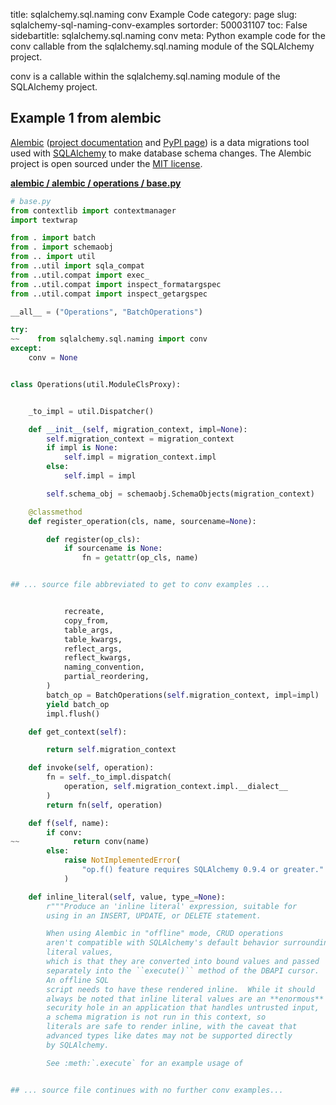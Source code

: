 title: sqlalchemy.sql.naming conv Example Code
category: page
slug: sqlalchemy-sql-naming-conv-examples
sortorder: 500031107
toc: False
sidebartitle: sqlalchemy.sql.naming conv
meta: Python example code for the conv callable from the sqlalchemy.sql.naming module of the SQLAlchemy project.


conv is a callable within the sqlalchemy.sql.naming module of the SQLAlchemy project.


## Example 1 from alembic
[Alembic](https://github.com/sqlalchemy/alembic)
([project documentation](https://alembic.sqlalchemy.org/) and
[PyPI page](https://pypi.org/project/alembic/))
is a data migrations tool used with [SQLAlchemy](/sqlalchemy.html) to make
database schema changes. The Alembic project is open sourced under the
[MIT license](https://github.com/sqlalchemy/alembic/blob/master/LICENSE).

[**alembic / alembic / operations / base.py**](https://github.com/sqlalchemy/alembic/blob/master/alembic/operations/base.py)

```python
# base.py
from contextlib import contextmanager
import textwrap

from . import batch
from . import schemaobj
from .. import util
from ..util import sqla_compat
from ..util.compat import exec_
from ..util.compat import inspect_formatargspec
from ..util.compat import inspect_getargspec

__all__ = ("Operations", "BatchOperations")

try:
~~    from sqlalchemy.sql.naming import conv
except:
    conv = None


class Operations(util.ModuleClsProxy):


    _to_impl = util.Dispatcher()

    def __init__(self, migration_context, impl=None):
        self.migration_context = migration_context
        if impl is None:
            self.impl = migration_context.impl
        else:
            self.impl = impl

        self.schema_obj = schemaobj.SchemaObjects(migration_context)

    @classmethod
    def register_operation(cls, name, sourcename=None):

        def register(op_cls):
            if sourcename is None:
                fn = getattr(op_cls, name)


## ... source file abbreviated to get to conv examples ...


            recreate,
            copy_from,
            table_args,
            table_kwargs,
            reflect_args,
            reflect_kwargs,
            naming_convention,
            partial_reordering,
        )
        batch_op = BatchOperations(self.migration_context, impl=impl)
        yield batch_op
        impl.flush()

    def get_context(self):

        return self.migration_context

    def invoke(self, operation):
        fn = self._to_impl.dispatch(
            operation, self.migration_context.impl.__dialect__
        )
        return fn(self, operation)

    def f(self, name):
        if conv:
~~            return conv(name)
        else:
            raise NotImplementedError(
                "op.f() feature requires SQLAlchemy 0.9.4 or greater."
            )

    def inline_literal(self, value, type_=None):
        r"""Produce an 'inline literal' expression, suitable for
        using in an INSERT, UPDATE, or DELETE statement.

        When using Alembic in "offline" mode, CRUD operations
        aren't compatible with SQLAlchemy's default behavior surrounding
        literal values,
        which is that they are converted into bound values and passed
        separately into the ``execute()`` method of the DBAPI cursor.
        An offline SQL
        script needs to have these rendered inline.  While it should
        always be noted that inline literal values are an **enormous**
        security hole in an application that handles untrusted input,
        a schema migration is not run in this context, so
        literals are safe to render inline, with the caveat that
        advanced types like dates may not be supported directly
        by SQLAlchemy.

        See :meth:`.execute` for an example usage of


## ... source file continues with no further conv examples...

```


